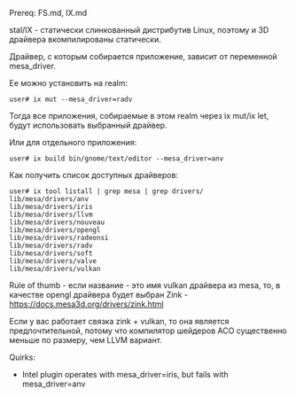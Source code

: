 Prereq: FS.md, IX.md

stal/IX - статически слинкованный дистрибутив Linux, поэтому и 3D драйвера вкомпилированы статически.

Драйвер, с которым собирается приложение, зависит от переменной mesa_driver.

Ее можно установить на realm:

```shell
user# ix mut --mesa_driver=radv
```

Тогда все приложения, собираемые в этом realm через ix mut/ix let, будут использовать выбранный драйвер.

Или для отдельного приложения:

```shell
user# ix build bin/gnome/text/editor --mesa_driver=anv
```

Как получить список доступных драйверов:

```
user# ix tool listall | grep mesa | grep drivers/
lib/mesa/drivers/anv
lib/mesa/drivers/iris
lib/mesa/drivers/llvm
lib/mesa/drivers/nouveau
lib/mesa/drivers/opengl
lib/mesa/drivers/radeonsi
lib/mesa/drivers/radv
lib/mesa/drivers/soft
lib/mesa/drivers/valve
lib/mesa/drivers/vulkan
```

Rule of thumb - если название - это имя vulkan драйвера из mesa, то, в качестве opengl драйвера будет выбран Zink - https://docs.mesa3d.org/drivers/zink.html

Если у вас работает связка zink + vulkan, то она является предпочтительной, потому что компилятор шейдеров ACO существенно меньше по размеру, чем LLVM вариант.

Quirks:
* Intel plugin operates with mesa_driver=iris, but fails with mesa_driver=anv
